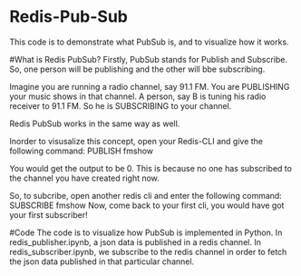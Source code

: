 # Redis-Pub-Sub

This code is to demonstrate what PubSub is, and to visualize how it works.

#What is Redis PubSub?
Firstly, PubSub stands for Publish and Subscribe. So, one person will be publishing and the other will bbe subscribing.

Imagine you are running a radio channel, say 91.1 FM. You are PUBLISHING your music shows in that channel. 
A person, say B is tuning his radio receiver to 91.1 FM. So he is SUBSCRIBING to your channel.

Redis PubSub works in the same way as well.

Inorder to visusalize this concept, open your Redis-CLI and give the following command:
      PUBLISH fmshow
      
You would get the output to be 0.
This is because no one has subscribed to the channel you have created right now.

So, to subcribe, open another redis cli and enter the following command:
      SUBSCRIBE fmshow
Now, come back to your first cli, you would have got your first subscriber!

#Code
The code is to visualize how PubSub is implemented in Python.
In redis_publisher.ipynb, a json data is published in a redis channel.
In redis_subscriber.ipynb, we subscribe to the redis channel in order to fetch the json data published in that particular channel.



 
